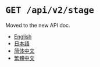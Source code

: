 `GET /api/v2/stage`
===================

Moved to the new API doc.

- [English](https://apidoc.stat.ink/v2.en.html#operation/getStage)
- [日本語](https://apidoc.stat.ink/v2.ja.html#operation/getStage)
- [简体中文](https://apidoc.stat.ink/v2.zh-hans.html#operation/getStage)
- [繁體中文](https://apidoc.stat.ink/v2.zh-hant.html#operation/getStage)
